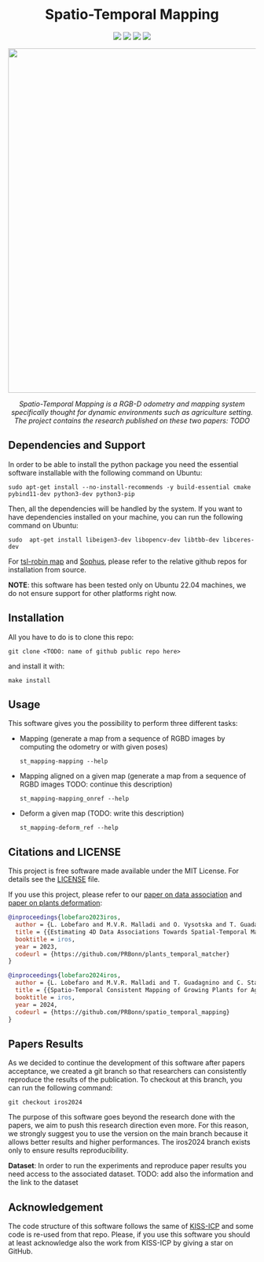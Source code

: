 <div align="center">
  <h1>Spatio-Temporal Mapping</h1>
  <a href="https://TODO"><img src="https://img.shields.io/badge/python-3670A0?style=flat-square&logo=python&logoColor=ffdd54" /></a>
    <a href="https://TODO"><img src="https://img.shields.io/badge/Linux-FCC624?logo=linux&logoColor=black" /></a>
    <a href="https://www.ipb.uni-bonn.de/wp-content/papercite-data/pdf/lobefaro2024iros.pdf"><img src="https://img.shields.io/badge/Paper-pdf-<COLOR>.svg?style=flat-square" /></a>
    <a href="https://TODO"><img src="https://img.shields.io/badge/License-MIT-blue.svg?style=flat-square" /></a>

<p>
  <img src="https://github.com/PRBonn/spatio-temporal-mapping/-/blob/develop/images/first_image.png" width="700"/>
</p>

<p>
  <i>Spatio-Temporal Mapping is a RGB-D odometry and mapping system specifically thought for dynamic environments such as agriculture setting.
The project contains the research published on these two papers: TODO</i>
</p>

</div>

## Dependencies and Support
In order to be able to install the python package you need the essential software installable with the following command on Ubuntu:

```
sudo apt-get install --no-install-recommends -y build-essential cmake pybind11-dev python3-dev python3-pip
```

Then, all the dependencies will be handled by the system. If you want to have dependencies installed on your machine, you can run the following command on Ubuntu:

```
sudo  apt-get install libeigen3-dev libopencv-dev libtbb-dev libceres-dev 
```

For [tsl-robin map](https://github.com/Tessil/robin-map) and [Sophus](https://github.com/strasdat/Sophus), please refer to the relative github repos for installation from source.

**NOTE**: this software has been tested only on Ubuntu 22.04 machines, we do not ensure support for other platforms right now.

## Installation
All you have to do is to clone this repo:

```
git clone <TODO: name of github public repo here>
```

and install it with:

```
make install
```

## Usage
This software gives you the possibility to perform three different tasks:

- Mapping (generate a map from a sequence of RGBD images by computing the odometry or with given poses)
    ```
    st_mapping-mapping --help
    ```
- Mapping aligned on a given map (generate a map from a sequence of RGBD images TODO: continue this description)
    ```
    st_mapping-mapping_onref --help
    ```
- Deform a given map (TODO: write this description)
    ```
    st_mapping-deform_ref --help
    ```


## Citations and LICENSE
This project is free software made available under the MIT License. For details see the [LICENSE](https://TODO) file.

If you use this project, please refer to our [paper on data association](https://www.ipb.uni-bonn.de/wp-content/papercite-data/pdf/lobefaro2023iros.pdf) and [paper on plants deformation](https://www.ipb.uni-bonn.de/wp-content/papercite-data/pdf/lobefaro2024iros.pdf):

```bibtex
@inproceedings{lobefaro2023iros,
  author = {L. Lobefaro and M.V.R. Malladi and O. Vysotska and T. Guadagnino and C. Stachniss},
  title = {{Estimating 4D Data Associations Towards Spatial-Temporal Mapping of Growing Plants for Agricultural Robots}},
  booktitle = iros,
  year = 2023,
  codeurl = {https://github.com/PRBonn/plants_temporal_matcher}
}
```
```bibtex
@inproceedings{lobefaro2024iros,
  author = {L. Lobefaro and M.V.R. Malladi and T. Guadagnino and C. Stachniss},
  title = {{Spatio-Temporal Consistent Mapping of Growing Plants for Agricultural Robots in the Wild}},
  booktitle = iros,
  year = 2024,
  codeurl = {https://github.com/PRBonn/spatio_temporal_mapping}
}
```

## Papers Results
As we decided to continue the development of this software after papers acceptance, we created a git branch so that researchers can consistently reproduce the results of the publication. To checkout at this branch, you can run the following command:

```
git checkout iros2024
```

The purpose of this software goes beyond the research done with the papers, we aim to push this research direction even more. For this reason, we strongly suggest you to use the version on the main branch because it allows better results and higher performances. The iros2024 branch exists only to ensure results reproducibility.

**Dataset**: In order to run the experiments and reproduce paper results you need access to the associated dataset. TODO: add also the information and the link to the dataset


## Acknowledgement
The code structure of this software follows the same of [KISS-ICP](https://github.com/PRBonn/kiss-icp) and some code is re-used from that repo. Please, if you use this software you should at least acknowledge also the work from KISS-ICP by giving a star on GitHub.

